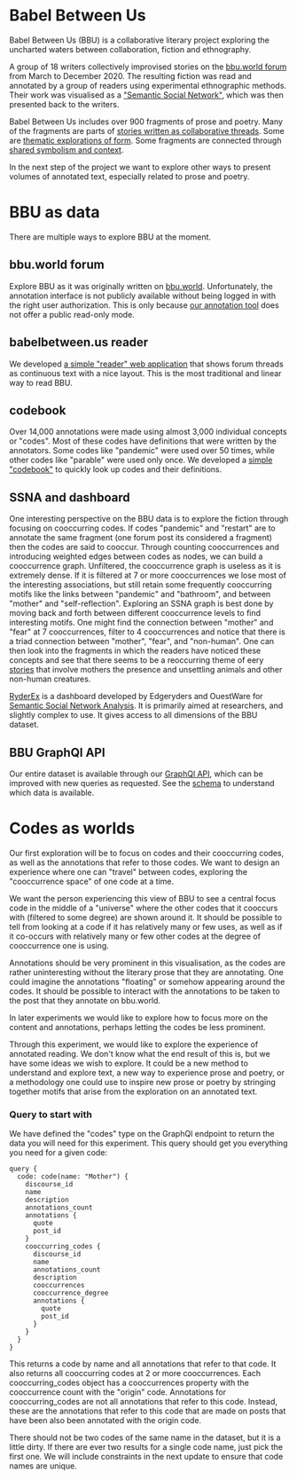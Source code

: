 # Babel Between Us 

Babel Between Us (BBU) is a collaborative literary project exploring the uncharted waters between collaboration, fiction and ethnography.

A group of 18 writers collectively improvised stories on the [bbu.world forum](https://bbu.world/c/babel-between-us/9) from March to December 2020. The resulting fiction was read and annotated by a group of readers using experimental ethnographic methods. Their work was visualised as a ["Semantic Social Network"](http://server-2021.edgeryders.eu/dashboard/bbu/ethno-bbu?m=cn%7Ccl&cn.weightFilter=3&cn.labelDensity=0.67&cn.labelThreshold=7), which was then presented back to the writers. 

Babel Between Us includes over 900 fragments of prose and poetry. Many of the fragments are parts of [stories written as  collaborative threads](https://bbu.world/t/the-wonderful-journals-of-2020-first-edition/888). Some are [thematic explorations of form](https://bbu.world/t/copy-paste-like-a-lil-piece-of-clay-molding-writing-moldy-writing/1260/8). Some fragments are connected through [shared symbolism and context](http://server-2021.edgeryders.eu/dashboard/bbu/ethno-bbu?m=cn%7Cctl&cn.weightFilter=4&cn.labelDensity=0.67&cn.labelThreshold=7&cn.mode=scopeArea&sc.post=x%C2%9C%2B%C3%88%2F.%C2%8974%C2%B70%C2%AE\)%00%C2%B3%2CM%C3%A0%2CSK\(%C3%8B%C3%82%C3%90%14%C3%82224%C2%86%C3%8A%1A%19%1B%C2%98%40X%C3%86%06%C2%86%C2%960%C2%96%C2%81%01%00N%14%1A%C3%BA).

In the next step of the project we want to explore other ways to present volumes of annotated text, especially related to prose and poetry. 

# BBU as data

There are multiple ways to explore BBU at the moment.

## bbu.world forum

Explore BBU as it was originally written on [bbu.world](https://bbu.world/c/babel-between-us/9). Unfortunately, the annotation interface is not publicly available without being logged in with the right user authorization. This is only because [our annotation tool](https://github.com/edgeryders/annotator_store-gem) does not offer a public read-only mode. 

## babelbetween.us reader

We developed [a simple "reader" web application](https://babelbetween.us/#/) that shows forum threads as continuous text with a nice layout. This is the most traditional and linear way to read BBU.

## codebook 

Over 14,000 annotations were made using almost 3,000 individual concepts or "codes". Most of these codes have definitions that were written by the annotators. Some codes like "pandemic" were used over 50 times, while other codes like "parable" were used only once. We developed a [simple "codebook"](https://codes.bbu.world/) to quickly look up codes and their definitions. 

## SSNA and dashboard

One interesting perspective on the BBU data is to explore the fiction through focusing on cooccurring codes. If codes "pandemic" and "restart" are to annotate the same fragment (one forum post its considered a fragment) then the codes are said to cooccur. Through counting cooccurrences and introducing weighted edges between codes as nodes, we can build a cooccurrence graph. Unfiltered, the cooccurrence graph is useless as it is extremely dense. If it is filtered at 7 or more cooccurrences we lose most of the interesting associations, but still retain some frequently cooccurring motifs like the links between "pandemic" and "bathroom", and between "mother" and "self-reflection". Exploring an SSNA graph is best done by moving back and forth between different cooccurrence levels to find interesting motifs. One might find the connection between "mother" and "fear" at 7 cooccurrences, filter to 4 cooccurrences and notice that there is a triad connection between "mother", "fear", and "non-human". One can then look into the fragments in which the readers have noticed these concepts and see that there seems to be a reoccurring theme of eery [stories](https://bbu.world/t/where-is-quarantine/899/6) that involve mothers the presence and unsettling animals and other non-human creatures.

[RyderEx](http://server-2021.edgeryders.eu/dashboard/bbu/ethno-bbu) is a dashboard developed by Edgeryders and OuestWare for [Semantic Social Network Analysis](https://journals.sagepub.com/doi/full/10.1177/1525822X20908236). It is primarily aimed at researchers, and slightly complex to use. It gives access to all dimensions of the BBU dataset.

## BBU GraphQl API

Our entire dataset is available through our [GraphQl API](http://207.154.248.234:4000/graphql), which can be improved with new queries as requested. See the [schema](https://github.com/aerugo/bbu/blob/main/api/src/graphql/schema.ts) to understand which data is available.

# Codes as worlds

Our first exploration will be to focus on codes and their cooccurring codes, as well as the annotations that refer to those codes. We want to design an experience where one can "travel" between codes, exploring the "cooccurrence space" of one code at a time. 

We want the person experiencing this view of BBU to see a central focus code in the middle of a "universe" where the other codes that it cooccurs with (filtered to some degree) are shown around it. It should be possible to tell from looking at a code if it has relatively many or few uses, as well as if it co-occurs with relatively many or few other codes at the degree of cooccurrence one is using. 

Annotations should be very prominent in this visualisation, as the codes are rather uninteresting without the literary prose that they are annotating. One could imagine the annotations "floating" or somehow appearing around the codes. It should be possible to interact with the annotations to be taken to the post that they annotate on bbu.world. 

In later experiments we would like to explore how to focus more on the content and annotations, perhaps letting the codes be less prominent.

Through this experiment, we would like to explore the experience of annotated reading. We don't know what the end result of this is, but we have some ideas we wish to explore. It could be a new method to understand and explore text, a new way to experience prose and poetry, or a methodology one could use to inspire new prose or poetry by stringing together motifs that arise from the exploration on an annotated text.

### Query to start with

We have defined the "codes" type on the GraphQl endpoint to return the data you will need for this experiment. This query should get you everything you need for a given code:

```
query {
  code: code(name: "Mother") {
    discourse_id
    name
    description
    annotations_count
    annotations {
      quote
      post_id
    }
    cooccurring_codes {
      discourse_id
      name
      annotations_count
      description
      cooccurrences
      cooccurrence_degree
      annotations {
        quote
        post_id
      }
    }
  }
}
```

This returns a code by name and all annotations that refer to that code. It also returns all cooccurring codes at 2 or more cooccurrences. Each cooccurring_codes object has a cooccurrences property with the cooccurrence count with the "origin" code. Annotations for cooccurring_codes are not all annotations that refer to this code. Instead, these are the annotations that refer to this code that are made on posts that have been also been annotated with the origin code. 

There should not be two codes of the same name in the dataset, but it is a little dirty. If there are ever two results for a single code name, just pick the first one. We will include constraints in the next update to ensure that code names are unique.
